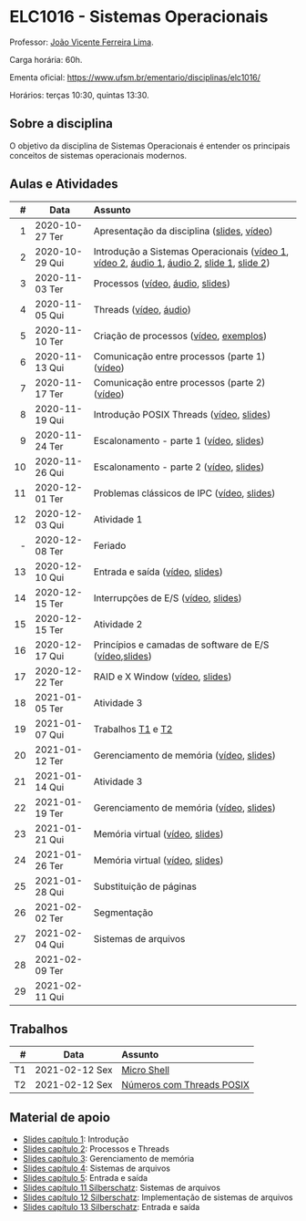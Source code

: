 # ELC1016 - Sistemas Operacionais

Professor: [João Vicente Ferreira Lima](http://www.inf.ufsm.br/~jvlima).

Carga horária: 60h.

Ementa oficial: https://www.ufsm.br/ementario/disciplinas/elc1016/

Horários: terças 10:30, quintas 13:30.

## Sobre a disciplina

O objetivo da disciplina de Sistemas Operacionais é entender os principais conceitos de sistemas operacionais modernos.

## Aulas e Atividades

|  # | Data             | Assunto          |
|---:|------------------|:-----------------|
|  1 | 2020-10-27 Ter   | Apresentação da disciplina ([slides](https://docs.google.com/presentation/d/1B6gwQ2h22Dl3I2bYY4zFY8JV4z8batjURPjUjsYTaHU/edit?usp=sharing), [vídeo](https://youtu.be/c1Ab_YXKn00))   | 
|  2 | 2020-10-29 Qui   | Introdução a Sistemas Operacionais ([vídeo 1](https://youtu.be/7KsHiozYhv4), [vídeo 2](https://youtu.be/DmxuID5tytE), [áudio 1](https://drive.google.com/file/d/1TKn-5udiXFnrsbpZvdwcxtR2AEj1Rly7/view?usp=sharing), [áudio 2](https://drive.google.com/file/d/1iuoUs5tFJGGppZKFrqYhiAFvOd9qIzmd/view?usp=sharing), [slide 1](https://drive.google.com/file/d/1BQPPeJmC0gmnA5f-5WTr5sE5s3Sq8nUt/view?usp=sharing), [slide 2](./aulas/02_introducao/1_introduction.pdf)) 
|  3 | 2020-11-03 Ter   |  Processos ([vídeo](https://youtu.be/3BqGeD5ikzM), [áudio](https://drive.google.com/file/d/17OYRc-YYKoUzHL9dyVCaYfCBcOwyefJw/view?usp=sharing), [slides](https://drive.google.com/file/d/1KoKli1WBU3kgKEERlRAZzZ_XNDRqa5BH/view?usp=sharing))
|  4 | 2020-11-05 Qui   | Threads ([vídeo](https://youtu.be/eePJ9G7YKN0), [áudio](https://drive.google.com/file/d/1FMir345C6eAhp3UziT86DAevhjbr0CtY/view?usp=sharing)) | 
|  5 | 2020-11-10 Ter   | Criação de processos ([vídeo](https://youtu.be/NZRuGDsEruA), [exemplos](./aulas/05_fork))         | 
|  6 | 2020-11-13 Qui   |  Comunicação entre processos (parte 1) ([vídeo](https://youtu.be/VAjdkpWYcA4)) | 
|  7 | 2020-11-17 Ter  | Comunicação entre processos (parte 2) ([vídeo](https://youtu.be/OQQd6BOuc1k))  | 
| 8 | 2020-11-19  Qui  | Introdução POSIX Threads ([vídeo](https://youtu.be/GAckKe92lUA), [slides](./aulas/08_pthreads/08_pthreads.pdf)) | 
| 9 | 2020-11-24 Ter   | Escalonamento - parte 1 ([vídeo](https://youtu.be/a5p_KUjEhYk), [slides](https://docs.google.com/presentation/d/1B6gwQ2h22Dl3I2bYY4zFY8JV4z8batjURPjUjsYTaHU/edit?usp=sharing)) | 
| 10 | 2020-11-26 Qui  | Escalonamento - parte 2 ([vídeo](https://youtu.be/Qg4VhzPIcJA), [slides](https://docs.google.com/presentation/d/1B6gwQ2h22Dl3I2bYY4zFY8JV4z8batjURPjUjsYTaHU/edit?usp=sharing))  | 
| 11 | 2020-12-01 Ter  | Problemas clássicos de IPC ([vídeo](https://youtu.be/20V2XFLaWyw), [slides](https://docs.google.com/presentation/d/1y6G3lx04uVuZBzJzoaDSH60DxcC0AuLOrSuaJfyrmSc/edit?usp=sharing)) | 
| 12 | 2020-12-03 Qui | Atividade 1 | 
| - | 2020-12-08 Ter | Feriado | 
| 13 | 2020-12-10 Qui  | Entrada e saída   ([vídeo](https://youtu.be/6-D8Wx_895M), [slides](https://docs.google.com/presentation/d/1bQDEUq7O3ySu7_J9tYyOUYq1AxD97iQZL2bL0ARNaDs/edit?usp=sharing)) | 
| 14 | 2020-12-15 Ter  | Interrupções de E/S ([vídeo](https://youtu.be/_T-sdcfRIv0), [slides](https://docs.google.com/presentation/d/1jSJ_xUAboLDCGwuFQQcq_S9eKKKRgLBINLNyC1J0RG4/edit?usp=sharing)) | 
| 15 | 2020-12-15 Ter  | Atividade 2 | 
| 16 | 2020-12-17 Qui  | Princípios e camadas de software de E/S ([vídeo](https://youtu.be/h1q97QAl0vA),[slides](https://docs.google.com/presentation/d/1te_bXQtKDtMnx-qga0QySiU7Jz1dHbPlM6yVDA5vCOg/edit?usp=sharing)) | 
| 17 | 2020-12-22 Ter  | RAID e X Window ([vídeo](https://youtu.be/0aLqeUT8oJ0), [slides](https://docs.google.com/presentation/d/1-ipoK_3JfJamJXkJ-L-m-Nn26UF1kiurZdOIeVSJgJQ/edit?usp=sharing)) |
| 18 | 2021-01-05 Ter  | Atividade 3 |
| 19 | 2021-01-07 Qui  | Trabalhos [T1](./trabalhos/T1) e [T2](./trabalhos/T2)        | 
| 20 | 2021-01-12 Ter  | Gerenciamento de memória  ([vídeo](https://youtu.be/MYZ08M17ksU), [slides](https://docs.google.com/presentation/d/1u8HyH1hUi5iYes5QxiLOrQVcNbhxBmiEXWz5GDbVem4/edit?usp=sharing))       |   
| 21 | 2021-01-14 Qui  | Atividade 3 |   
| 22 | 2021-01-19 Ter  | Gerenciamento de memória ([vídeo](https://youtu.be/9TxkWgpwXB4), [slides](https://docs.google.com/presentation/d/1-rS5JEVLA4z1ywGy5_TyXMDF0sDpvEd96JIlKqxCvDs/edit?usp=sharing))     |   
| 23 | 2021-01-21 Qui  | Memória virtual ([vídeo](https://youtu.be/iK_1B1Htbj4), [slides](https://docs.google.com/presentation/d/1bZyBlR47PRUsZnrYZKD_zJOKd_7JqP9-kD5I50z6Q1k/edit?usp=sharing))    |   
| 24 | 2021-01-26 Ter  | Memória virtual ([vídeo](https://youtu.be/haISlBrd6iU), [slides](https://docs.google.com/presentation/d/1mu-fph4_vj-sjvs44oiDspwe-aj5pahrEJ51veTT_fg/edit?usp=sharing))        |   
| 25 | 2021-01-28 Qui  | Substituição de páginas            |   
| 26 | 2021-02-02 Ter  | Segmentação            |   
| 27 | 2021-02-04 Qui  | Sistemas de arquivos            |   
| 28 | 2021-02-09 Ter  |             |   
| 29 | 2021-02-11 Qui  |             |   



## Trabalhos

|  # | Data             | Assunto          |
|---:|------------------|:-----------------|
| T1 | 2021-02-12 Sex   | [Micro Shell](./trabalhos/T1) |   
| T2 | 2021-02-12 Sex   | [Números com Threads POSIX](./trabalhos/T2) |   

## Material de apoio

- [Slides capítulo 1](https://drive.google.com/file/d/1BQPPeJmC0gmnA5f-5WTr5sE5s3Sq8nUt/view?usp=sharing): Introdução
- [Slides capítulo 2](https://drive.google.com/file/d/1KoKli1WBU3kgKEERlRAZzZ_XNDRqa5BH/view?usp=sharing): Processos e Threads
- [Slides capítulo 3](https://drive.google.com/file/d/1iSH2DhJNBZ_tV6JtFrHQS4n3s3vFKHyL/view?usp=sharing): Gerenciamento de memória
- [Slides capítulo 4](https://drive.google.com/file/d/1XmX95IFH7D4HWaguTZauQpNFryhk-lqA/view?usp=sharing): Sistemas de arquivos
- [Slides capítulo 5](https://drive.google.com/file/d/1RPJk9OhxFDr_X3qtJ9AjnYETPCwzgXCP/view?usp=sharing): Entrada e saída
- [Slides capítulo 11 Silberschatz](https://drive.google.com/file/d/1udKscXJOB5hMDhqYBYy1foB5Yioyru-b/view?usp=sharing): Sistemas de arquivos
- [Slides capítulo 12 Silberschatz](https://drive.google.com/file/d/1vL4Imp_ft9uRjMJJoHqGIck_3FbniFjo/view?usp=sharing): Implementação de sistemas de arquivos
- [Slides capítulo 13 Silberschatz](https://drive.google.com/file/d/1qzw-pBHNdu0yEqV4txA9hibB5XwfU7Ar/view?usp=sharing): Entrada e saída